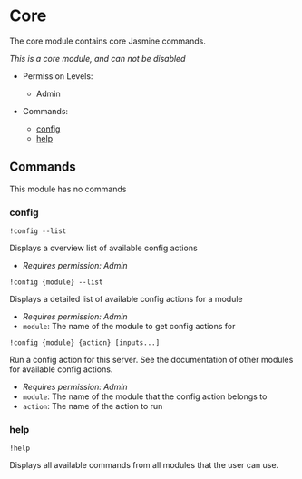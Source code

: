 # Core
The core module contains core Jasmine commands.

*This is a core module, and can not be disabled*

- Permission Levels:
    - Admin


- Commands:
    - [config](#config)
    - [help](#help)

## Commands

This module has no commands

### config
```
!config --list
```
Displays a overview list of available config actions

* *Requires permission: Admin*

```
!config {module} --list
```
Displays a detailed list of available config actions for a module

* *Requires permission: Admin*
* `module`: The name of the module to get config actions for

```
!config {module} {action} [inputs...]
```
Run a config action for this server. See the documentation of other modules for 
available config actions.

* *Requires permission: Admin*
* `module`: The name of the module that the config action belongs to
* `action`: The name of the action to run

### help
```
!help
```

Displays all available commands from all modules that the user can use.
